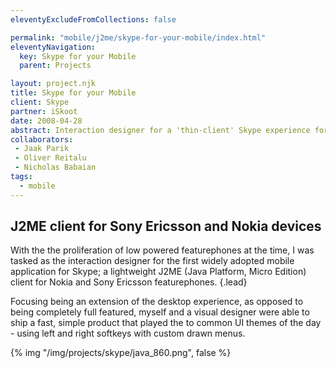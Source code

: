 ```yaml
---
eleventyExcludeFromCollections: false

permalink: "mobile/j2me/skype-for-your-mobile/index.html"
eleventyNavigation:
  key: Skype for your Mobile
  parent: Projects

layout: project.njk
title: Skype for your Mobile
client: Skype
partner: iSkoot
date: 2008-04-28
abstract: Interaction designer for a 'thin-client' Skype experience for Java-powered featurephones.
collaborators:
 - Jaak Parik
 - Oliver Reitalu
 - Nicholas Babaian
tags:
  - mobile
---
```


## J2ME client for Sony Ericsson and Nokia devices

With the the proliferation of low powered featurephones at the time, I was
tasked as the interaction designer for the first widely adopted mobile
application for Skype; a lightweight J2ME (Java Platform, Micro Edition) client
for Nokia and Sony Ericsson featurephones.
{.lead}

Focusing being an extension of the desktop experience, as opposed to being
completely full featured, myself and a visual designer were able to ship a fast,
simple product that played the to common UI themes of the day - using left and
right softkeys with custom drawn menus.

{% img "/img/projects/skype/java_860.png", false %}
